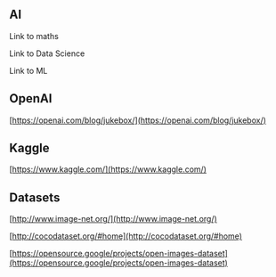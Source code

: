 ## AI


Link to maths

Link to Data Science

Link to ML

## OpenAI
[https://openai.com/blog/jukebox/](https://openai.com/blog/jukebox/)

## Kaggle
[https://www.kaggle.com/](https://www.kaggle.com/)

## Datasets
[http://www.image-net.org/](http://www.image-net.org/)

[http://cocodataset.org/#home](http://cocodataset.org/#home)

[https://opensource.google/projects/open-images-dataset](https://opensource.google/projects/open-images-dataset)
<!--stackedit_data:
eyJoaXN0b3J5IjpbOTY4MTAzNTk0LC0xOTE3NDI4MzI3LDgyND
g1NjU1MywxMzUzOTU0OTAsLTg4MjQ0NjA2OV19
-->